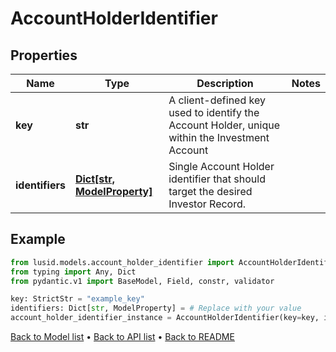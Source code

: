 # AccountHolderIdentifier

## Properties
Name | Type | Description | Notes
------------ | ------------- | ------------- | -------------
**key** | **str** | A client-defined key used to identify the Account Holder, unique within the Investment Account | 
**identifiers** | [**Dict[str, ModelProperty]**](ModelProperty.md) | Single Account Holder identifier that should target the desired Investor Record. | 
## Example

```python
from lusid.models.account_holder_identifier import AccountHolderIdentifier
from typing import Any, Dict
from pydantic.v1 import BaseModel, Field, constr, validator

key: StrictStr = "example_key"
identifiers: Dict[str, ModelProperty] = # Replace with your value
account_holder_identifier_instance = AccountHolderIdentifier(key=key, identifiers=identifiers)

```

[Back to Model list](../README.md#documentation-for-models) &#8226; [Back to API list](../README.md#documentation-for-api-endpoints) &#8226; [Back to README](../README.md)

